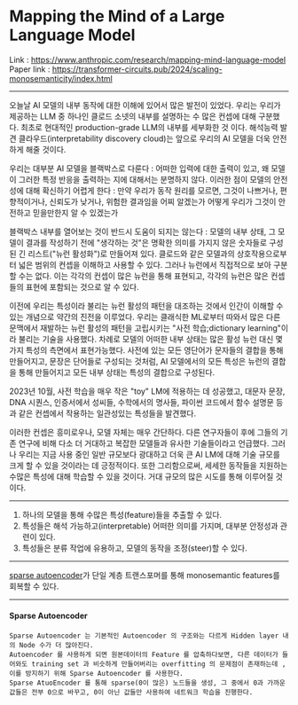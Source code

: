 # Mapping the Mind of a Large Language Model

Link : https://www.anthropic.com/research/mapping-mind-language-model
Paper link : https://transformer-circuits.pub/2024/scaling-monosemanticity/index.html

---

오늘날 AI 모델의 내부 동작에 대한 이해에 있어서 많은 발전이 있었다.
우리는 우리가 제공하는 LLM 중 하나인 클로드 소넷의 내부를 설명하는 수 많은 컨셉에 대해 구분했다.
최초로 현대적인 production-grade LLM의 내부를 세부화한 것 이다. 
해석능력 발견 클라우드(interpretability discovery cloud)는 앞으로 우리의 AI 모델을 더욱 안전하게 해줄 것이다.

우리는 대부분 AI 모델을 블랙박스로 다룬다 : 어떠한 입력에 대한 출력이 있고, 왜 모델이 그러한 특정 반응을 출력하는 지에 대해서는 분명하지 않다.
이러한 점이 모델의 안전성에 대해 확신하기 어렵게 한다 : 만약 우리가 동작 원리를 모르면, 그것이 나쁘거나, 편향적이거나, 신뢰도가 낮거나, 위험한 결과임을 어찌 알겠는가
어떻게 우리가 그것이 안전하고 믿을만한지 알 수 있겠는가

블랙박스 내부를 열어보는 것이 반드시 도움이 되지는 않는다 : 모델의 내부 상태, 그 모델이 결과를 작성하기 전에 "생각하는 것"은 명확한 의미를 가지지 않은 숫자들로 구성된 긴 리스트("뉴런 활성화")로 만들어져 있다.
클로드와 같은 모델과의 상호작용으로부터 넓은 범위의 컨셉을 이해하고 사용할 수 있다. 그러나 뉴런에서 직접적으로 보아 구분할 수는 없다.
이는 각각의 컨셉이 많은 뉴런을 통해 표현되고, 각각의 뉴런은 많은 컨셉들의 표현에 포함되는 것으로 알 수 있다.

이전에 우리는 특성이라 불리는 뉴런 활성의 패턴을 대조하는 것에서 인간이 이해할 수 있는 개념으로 약간의 진전을 이루었다.
우리는 클래식한 ML로부터 따와서 많은 다른 문맥에서 재발하는 뉴런 활성의 패턴을 고립시키는 "사전 학습;dictionary learning"이라 불리는 기술을 사용했다. 
차례로 모델의 어떠한 내부 상태는 많은 활성 뉴런 대신  몇 가지 특성의 측면에서 표현가능했다.
사전에 있는 모든 영단어가 문자들의 결합을 통해 만들어지고, 문장은 단어들로 구성되는 것처럼, AI 모델에서의 모든 특성은 뉴런의 결합을 통해 만들어지고 모든 내부 상태는 특성의 결합으로 구성된다.

2023년 10월, 사전 학습을 매우 작은 "toy" LM에 적용하는 데 성공했고, 대문자 문장, DNA 시퀀스, 인증서에서 성씨들, 수학에서의 명사들, 파이썬 코드에서 함수 설명문 등과 같은 컨셉에서 작용하는 일관성있는 특성들을 발견했다.

이러한 컨셉은 흥미로우나, 모델 자체는 매우 간단하다. 다른 연구자들이 후에 그들의 기존 연구에 비해 다소 더 거대하고 복잡한 모델들과 유사한 기술들이라고 언급했다.
그러나 우리는 지금 사용 중인 일반 규모보다 광대하고 더욱 큰 AI LM에 대해 기술 규모를 크게 할 수 있을 것이라는 데 긍정적이다. 또한 그리함으로써, 세세한 동작들을 지원하는 수많은 특성에 대해 학습할 수 있을 것이다.
거대 규모의 많은 시도를 통해 이루어질 것이다. 

---

1. 하나의 모델을 통해 수많은 특성(feature)들을 추출할 수 있다.
2. 특성들은 해석 가능하고(interpretable) 어떠한 의미를 가지며, 대부분 안정성과 관련이 있다.
3. 특성들은 분류 작업에 유용하고, 모델의 동작을 조정(steer)할 수 있다.

---
[sparse autoencoder](https://velog.io/@jochedda/%EB%94%A5%EB%9F%AC%EB%8B%9D-Autoencoder-%EA%B0%9C%EB%85%90-%EB%B0%8F-%EC%A2%85%EB%A5%98)가 단일 계층 트랜스포머를 통해 monosemantic features를 회복할 수 있다.


---

#### Sparse Autoencoder
	Sparse Autoencoder 는 기본적인 Autoencoder 의 구조와는 다르게 Hidden layer 내의 Node 수가 더 많아진다. 
	Autoencoder 를 사용하게 되면 원본데이터의 Feature 를 압축하다보면, 다른 데이터가 들어와도 training set 과 비슷하게 만들어버리는 overfitting 의 문제점이 존재하는데 , 이를 방지하기 위해 Sparse Autoencoder 를 사용한다. 
	Sparse AtuoEncoder 를 통해 sparse(0이 많은) 노드들을 생성, 그 중에서 0과 가까운 값들은 전부 0으로 바꾸고, 0이 아닌 값들만 사용하여 네트워크 학습을 진행한다.

